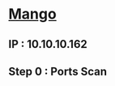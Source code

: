 # [Mango](https://www.hackthebox.eu/home/machines/profile/214)
## IP : 10.10.10.162

## **Step 0** : Ports Scan

